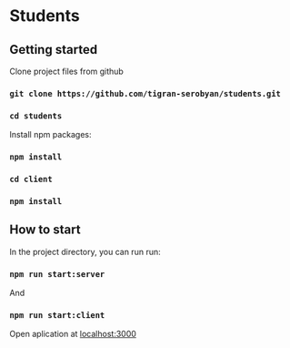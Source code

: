 # Students

## Getting started

Clone project files from github

### ``git clone https://github.com/tigran-serobyan/students.git``
### ``cd students``

Install npm packages:

### ``npm install``
### ``cd client``
### ``npm install``

## How to start

In the project directory, you can run run:

### ``npm run start:server``
And 
### ``npm run start:client``

Open aplication at [localhost:3000](http://localhost:3000)
